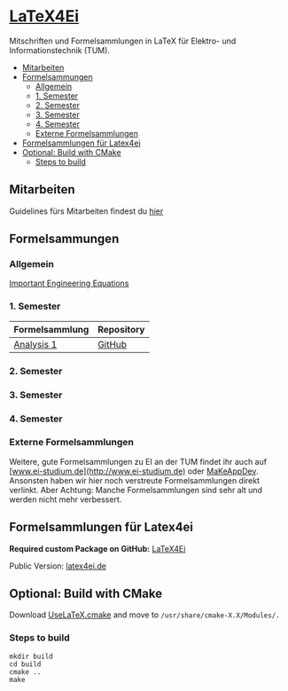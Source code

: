 # [LaTeX4Ei](http://latex4ei.de)

Mitschriften und Formelsammlungen in LaTeX für Elektro- und Informationstechnik (TUM).

<!-- mdformat-toc start --slug=github --no-anchors --maxlevel=6 --minlevel=2 -->

- [Mitarbeiten](#mitarbeiten)
- [Formelsammungen](#formelsammungen)
  - [Allgemein](#allgemein)
  - [1. Semester](#1-semester)
  - [2. Semester](#2-semester)
  - [3. Semester](#3-semester)
  - [4. Semester](#4-semester)
  - [Externe Formelsammlungen](#externe-formelsammlungen)
- [Formelsammlungen für Latex4ei](#formelsammlungen-f%C3%BCr-latex4ei)
- [Optional: Build with CMake](#optional-build-with-cmake)
  - [Steps to build](#steps-to-build)

<!-- mdformat-toc end -->

## Mitarbeiten

Guidelines fürs Mitarbeiten findest du [hier](CONTRIBUTING.md)

## Formelsammungen

### Allgemein

[Important Engineering Equations](http://latex4ei.de/downloads/Ingenieursgrundlagen.pdf)

### 1. Semester

| Formelsammlung                                                                   | Repository                                       |
| -------------------------------------------------------------------------------- | ------------------------------------------------ |
| [Analysis 1](https://github.com/latex4ei/Analysis-1/raw/gh-pages/Analysis-1.pdf) | [GitHub](https://github.com/latex4ei/Analysis-1) |

### 2. Semester

### 3. Semester

### 4. Semester

### Externe Formelsammlungen

Weitere, gute Formelsammlungen zu EI an der TUM findet ihr auch auf [www.ei-studium.de](http://www.ei-studium.de) oder [MaKeAppDev](https://makeappdev.github.io/TUM-Projekte). Ansonsten haben wir hier noch verstreute Formelsammlungen direkt verlinkt. Aber Achtung: Manche Formelsammlungen sind sehr alt und werden nicht mehr verbessert.

## Formelsammlungen für Latex4ei

**Required custom Package on GitHub:** [LaTeX4Ei](https://github.com/latex4ei/latex4ei-packages)

Public Version: [latex4ei.de](http://latex4ei.de)

## Optional: Build with CMake

Download [UseLaTeX.cmake](https://cmake.org/Wiki/CMakeUserUseLATEX) and move to `/usr/share/cmake-X.X/Modules/.`

### Steps to build

```shell
mkdir build
cd build
cmake ..
make
```
